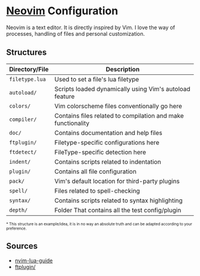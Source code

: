# [Neovim](https://neovim.io) Configuration

Neovim is a text editor. It is directly inspired by Vim. I love the way of processes, handling of files and personal customization.

## Structures

|  Directory/File  |                         Description                          |
|------------------|--------------------------------------------------------------|
| `filetype.lua`   | Used to set a file's lua filetype                            |
| `autoload/`      | Scripts loaded dynamically using Vim's autoload feature      |
| `colors/`        | Vim colorscheme files conventionally go here                 |
| `compiler/`      | Contains files related to compilation and make functionality |
| `doc/`           | Contains documentation and help files                        |
| `ftplugin/`      | Filetype-specific configurations here                        |
| `ftdetect/`      | FileType-specific detection here                             |
| `indent/`        | Contains scripts related to indentation                      |
| `plugin/`        | Contains all file configuration                              |
| `pack/`          | Vim's default location for third-party plugins               |
| `spell/`         | Files related to spell-checking                              |
| `syntax/`        | Contains scripts related to syntax highlighting              |
| `depth/`         | Folder That contains all the test config/plugin              |

<font size="1">* This structure is an example/idea, it is in no way an absolute truth and can be adapted according to your preference.</font>

## Sources

- [nvim-lua-guide](https://github.com/nanotee/nvim-lua-guide)
- [ftplugin/](https://www.ejmastnak.com/tutorials/vim-latex/ftplugin/)
